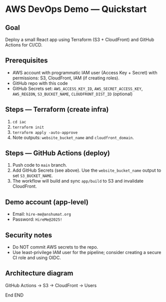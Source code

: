 # AWS DevOps Demo — Quickstart

## Goal
Deploy a small React app using Terraform (S3 + CloudFront) and GitHub Actions for CI/CD.

## Prerequisites
- AWS account with programmatic IAM user (Access Key + Secret) with permissions: S3, CloudFront, IAM (if creating roles).
- GitHub repo with this code
- GitHub Secrets set: `AWS_ACCESS_KEY_ID`, `AWS_SECRET_ACCESS_KEY`, `AWS_REGION`, `S3_BUCKET_NAME`, `CLOUDFRONT_DIST_ID` (optional)

## Steps — Terraform (create infra)
1. `cd iac`
2. `terraform init`
3. `terraform apply -auto-approve`
4. Note outputs: `website_bucket_name` and `cloudfront_domain`.

## Steps — GitHub Actions (deploy)
1. Push code to `main` branch.
2. Add GitHub Secrets (see above). Use the `website_bucket_name` output to set `S3_BUCKET_NAME`.
3. The workflow will build and sync `app/build` to S3 and invalidate CloudFront.

## Demo account (app-level)
- Email: `hire-me@anshumat.org`
- Password: `HireMe@2025!`

## Security notes
- Do NOT commit AWS secrets to the repo.
- Use least-privilege IAM user for the pipeline; consider creating a secure CI role and using OIDC.

## Architecture diagram
GitHub Actions → S3 → CloudFront → Users

End
END



